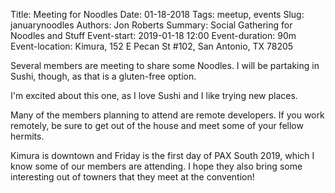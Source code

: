 Title: Meeting for Noodles
Date: 01-18-2018
Tags: meetup, events
Slug: januarynoodles
Authors: Jon Roberts
Summary: Social Gathering for Noodles and Stuff
Event-start: 2019-01-18 12:00
Event-duration: 90m
Event-location: Kimura, 152 E Pecan St #102, San Antonio, TX 78205

Several members are meeting to share some Noodles. I will be partaking in Sushi, though, as that is a gluten-free option.

I'm excited about this one, as I love Sushi and I like trying new places.

Many of the members planning to attend are remote developers. If you work remotely, be sure to get out of the house and meet some of your fellow hermits.

Kimura is downtown and Friday is the first day of PAX South 2019, which I know some of our members are attending.  I hope they also bring some interesting out of towners that they meet at the convention!
